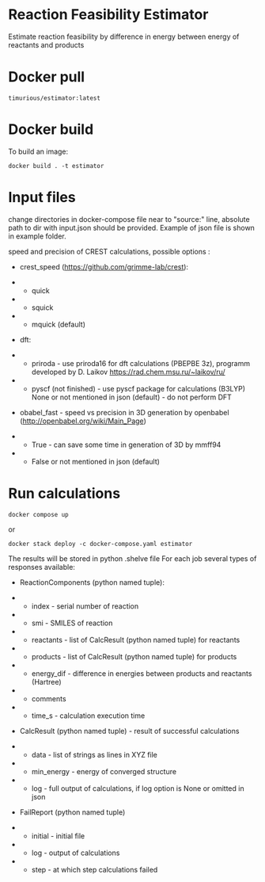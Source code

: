 # Reaction Feasibility Estimator

Estimate reaction feasibility by difference in energy between energy of reactants and products

# Docker pull
    timurious/estimator:latest

# Docker build

To build an image:

    docker build . -t estimator 

# Input files
change directories in docker-compose file near to "source:" line, 
absolute path to dir with input.json should be provided. Example of json file is shown in example folder.

speed and precision of CREST calculations, possible options :

* crest_speed (https://github.com/grimme-lab/crest):
* * quick
* * squick 
* * mquick (default)
  
* dft:
* * priroda - use priroda16 for dft calculations (PBEPBE 3z),
              programm developed by D. Laikov https://rad.chem.msu.ru/~laikov/ru/
* * pyscf (not finished) - use pyscf package for calculations (B3LYP)
    None or not mentioned in json (default) - do not perform DFT

* obabel_fast - speed vs precision in 3D generation by openbabel (http://openbabel.org/wiki/Main_Page)
* * True - can save some time in generation of 3D by mmff94
* * False or not mentioned in json (default)

# Run calculations

    docker compose up
or

    docker stack deploy -c docker-compose.yaml estimator

The results will be stored in python .shelve file
For each job several types of responses available:
* ReactionComponents (python named tuple):
* * index - serial number of reaction
* * smi - SMILES of reaction
* * reactants - list of  CalcResult (python named tuple) for reactants
* * products - list of  CalcResult (python named tuple) for products
* * energy_dif - difference in energies between products and reactants (Hartree)
* * comments
* * time_s - calculation execution time
    
* CalcResult (python named tuple) - result of successful calculations
* * data - list of strings as lines in XYZ file
* * min_energy - energy of converged structure   
* * log - full output of calculations, if log option is None or omitted in json
    
* FailReport (python named tuple)
* * initial - initial file
* * log - output of calculations
* * step - at which step calculations failed

